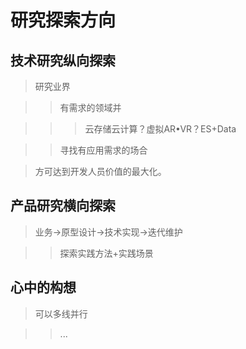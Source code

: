 # 研究探索方向

## 技术研究纵向探索 ##

>研究业界

>>有需求的领域并

>>>云存储云计算？虚拟AR•VR？ES+Data

>>寻找有应用需求的场合

>方可达到开发人员价值的最大化。

## 产品研究横向探索 ##

>业务→原型设计→技术实现→迭代维护

>>探索实践方法+实践场景

## 心中的构想 ##

>可以多线并行

>> ...
